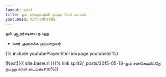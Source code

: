```yaml
---
layout: post
title: ஓம் சர்வதர்ஷினி நமஹ ௧௦௮ டைம்ஸ்
youtubeId: KxTroMktA8E
---
```

 
 
 ஓம் ஆதர்ஷனய நமஹ  
 
 -  யார் அசைக்க முடியாதவர் 
 
  
 
  
 
 
 
 
 
 


{% include youtubePlayer.html id=page.youtubeId %}
 
[Next]({{ site.baseurl }}{% link  split2/_posts/2015-05-18-ஓம் சன்க்ஷேபிட்றே நமஹ ௧௦௮ டைம்ஸ்.md%})
 
